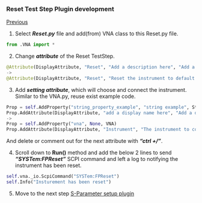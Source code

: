 
### Reset Test Step Plugin development
[Previous](https://csprings.github.io/Code-Repo/)

1.	Select ***Reset.py*** file and add(from) VNA class to this Reset.py file.
```python
from .VNA import *
```
2.	Change ***attribute*** of the Reset TestStep. 
```python
@Attribute(DisplayAttribute, "Reset", "Add a description here", "Add a group name here")
->
@Attribute(DisplayAttribute, "Reset", "Reset the instrument to default setting", "VNA") 
```
3.  Add ***setting attribute***, which will choose and connect the instrument. Similar to the VNA.py, reuse exist example code.
```python
Prop = self.AddProperty("string_property_example", "string example", String)
Prop.AddAttribute(DisplayAttribute, "add a display name here", "Add a description here", "Add a group name here")
-> 
Prop = self.AddProperty("vna", None, VNA)
Prop.AddAttribute(DisplayAttribute, "Instrument", "The instrument to connect", "Resources")
```
And delete or comment out for the next attribute with ***“ctrl +/”***.

4.	Scroll down to **Run()** method and add the below 2 lines to send ***“SYSTem:FPReset”*** SCPI command and left a log to notifying the instrument has been reset.
```python
self.vna._io.ScpiCommand("SYSTem:FPReset")
self.Info("Insturement has been reset")
```

5. Move to the next step [S-Parameter setup plugin](https://csprings.github.io/Code-Repo/SParaTest.html)
